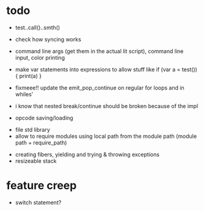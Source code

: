 # todo

* test..call()..smth()

* check how syncing works
* command line args (get them in the actual lit script), command line input, color printing
* make var statements into expressions to allow stuff like if (var a = test()) { print(a) }
* fixmeee!! update the emit_pop_continue on regular for loops and in whiles'
* i know that nested break/continue should be broken because of the impl
* opcode saving/loading
 + file std library
 + allow to require modules using local path from the module path (module path + require_path)

* creating fibers, yielding and trying & throwing exceptions
* resizeable stack

# feature creep

* switch statement?
